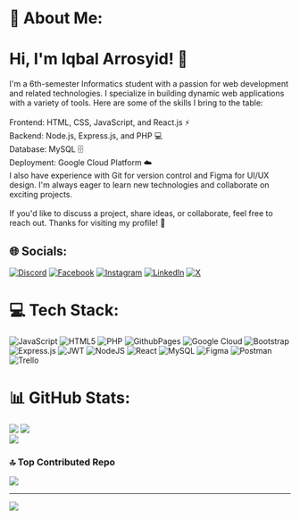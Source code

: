 # 💫 About Me:
# Hi, I'm Iqbal Arrosyid! 👋
I'm a 6th-semester Informatics student with a passion for web development and related technologies. I specialize in building dynamic web applications with a variety of tools. Here are some of the skills I bring to the table:<br><br>Frontend: HTML, CSS, JavaScript, and React.js ⚡<br>Backend: Node.js, Express.js, and PHP 💻<br>Database: MySQL 🗄️<br>Deployment: Google Cloud Platform ☁️<br>I also have experience with Git for version control and Figma for UI/UX design. I'm always eager to learn new technologies and collaborate on exciting projects.<br><br>If you'd like to discuss a project, share ideas, or collaborate, feel free to reach out. Thanks for visiting my profile! 🚀


## 🌐 Socials:
[![Discord](https://img.shields.io/badge/Discord-%237289DA.svg?logo=discord&logoColor=white)](https://discord.gg/iqbalarrosyid) [![Facebook](https://img.shields.io/badge/Facebook-%231877F2.svg?logo=Facebook&logoColor=white)](https://facebook.com/iqbal.arrosyid15) [![Instagram](https://img.shields.io/badge/Instagram-%23E4405F.svg?logo=Instagram&logoColor=white)](https://instagram.com/iqbal.arrosyid_) [![LinkedIn](https://img.shields.io/badge/LinkedIn-%230077B5.svg?logo=linkedin&logoColor=white)](https://linkedin.com/in/iqbal-arrosyid-72155427b) [![X](https://img.shields.io/badge/X-black.svg?logo=X&logoColor=white)](https://x.com/IqbalArrosyid15) 

# 💻 Tech Stack:
![JavaScript](https://img.shields.io/badge/javascript-%23323330.svg?style=for-the-badge&logo=javascript&logoColor=%23F7DF1E) ![HTML5](https://img.shields.io/badge/html5-%23E34F26.svg?style=for-the-badge&logo=html5&logoColor=white) ![PHP](https://img.shields.io/badge/php-%23777BB4.svg?style=for-the-badge&logo=php&logoColor=white) ![GithubPages](https://img.shields.io/badge/github%20pages-121013?style=for-the-badge&logo=github&logoColor=white) ![Google Cloud](https://img.shields.io/badge/GoogleCloud-%234285F4.svg?style=for-the-badge&logo=google-cloud&logoColor=white) ![Bootstrap](https://img.shields.io/badge/bootstrap-%238511FA.svg?style=for-the-badge&logo=bootstrap&logoColor=white) ![Express.js](https://img.shields.io/badge/express.js-%23404d59.svg?style=for-the-badge&logo=express&logoColor=%2361DAFB) ![JWT](https://img.shields.io/badge/JWT-black?style=for-the-badge&logo=JSON%20web%20tokens) ![NodeJS](https://img.shields.io/badge/node.js-6DA55F?style=for-the-badge&logo=node.js&logoColor=white) ![React](https://img.shields.io/badge/react-%2320232a.svg?style=for-the-badge&logo=react&logoColor=%2361DAFB) ![MySQL](https://img.shields.io/badge/mysql-%2300000f.svg?style=for-the-badge&logo=mysql&logoColor=white) ![Figma](https://img.shields.io/badge/figma-%23F24E1E.svg?style=for-the-badge&logo=figma&logoColor=white) ![Postman](https://img.shields.io/badge/Postman-FF6C37?style=for-the-badge&logo=postman&logoColor=white) ![Trello](https://img.shields.io/badge/Trello-%23026AA7.svg?style=for-the-badge&logo=Trello&logoColor=white)
# 📊 GitHub Stats:
![](https://github-readme-stats.vercel.app/api?username=iqbalarrosyid&theme=dark&hide_border=true&include_all_commits=true&count_private=false)
![](https://github-readme-streak-stats.herokuapp.com/?user=iqbalarrosyid&theme=dark&hide_border=true)<br/>
![](https://github-readme-stats.vercel.app/api/top-langs/?username=iqbalarrosyid&theme=dark&hide_border=true&include_all_commits=true&count_private=false&layout=compact)

### 🔝 Top Contributed Repo
![](https://github-contributor-stats.vercel.app/api?username=iqbalarrosyid&limit=5&theme=dark&combine_all_yearly_contributions=true)

---
[![](https://visitcount.itsvg.in/api?id=iqbalarrosyid&icon=0&color=0)](https://visitcount.itsvg.in)

<!-- Proudly created with GPRM ( https://gprm.itsvg.in ) -->

